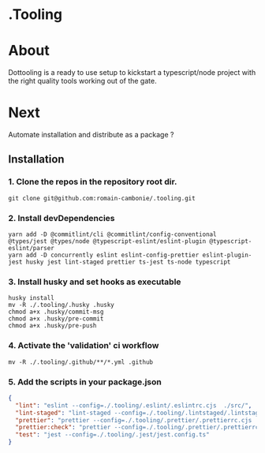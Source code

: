 # .Tooling

# About 

Dottooling is a ready to use setup to kickstart a typescript/node project with the right quality tools working out of the gate.

# Next 
Automate installation and distribute as a package ?

## Installation

### 1. Clone the repos in the repository root dir.

```shell
git clone git@github.com:romain-cambonie/.tooling.git
```

### 2. Install devDependencies
```shell 
yarn add -D @commitlint/cli @commitlint/config-conventional @types/jest @types/node @typescript-eslint/eslint-plugin @typescript-eslint/parser 
yarn add -D concurrently eslint eslint-config-prettier eslint-plugin-jest husky jest lint-staged prettier ts-jest ts-node typescript
```

### 3. Install husky and set hooks as executable

```shell
husky install
mv -R ./.tooling/.husky .husky
chmod a+x .husky/commit-msg
chmod a+x .husky/pre-commit
chmod a+x .husky/pre-push
```

### 4. Activate the 'validation' ci workflow

```shell
mv -R ./.tooling/.github/**/*.yml .github
```

### 5. Add the scripts in your package.json
```json
{
  "lint": "eslint --config=./.tooling/.eslint/.eslintrc.cjs  ./src/",
  "lint-staged": "lint-staged --config=./.tooling/.lintstaged/.lintstagedrc",
  "prettier": "prettier --config=./.tooling/.prettier/.prettierrc.cjs  --write  ./src/",
  "prettier:check": "prettier --config=./.tooling/.prettier/.prettierrc.cjs --check ./src/",
  "test": "jest --config=./.tooling/.jest/jest.config.ts"
}
```

###